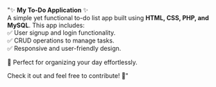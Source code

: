 "✨ **My To-Do Application** ✨  
A simple yet functional to-do list app built using **HTML, CSS, PHP, and MySQL**. This app includes:  
✅ User signup and login functionality.  
✅ CRUD operations to manage tasks.  
✅ Responsive and user-friendly design.  

🎯 Perfect for organizing your day effortlessly.  

Check it out and feel free to contribute! 🌟"

